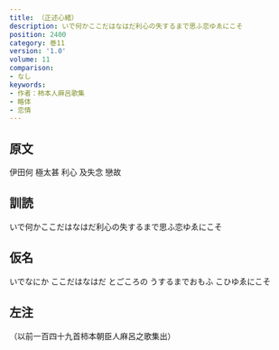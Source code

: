 ```yaml
---
title: （正述心緒）
description: いで何かここだはなはだ利心の失するまで思ふ恋ゆゑにこそ
position: 2400
category: 巻11
version: '1.0'
volume: 11
comparison:
- なし
keywords:
- 作者：柿本人麻呂歌集
- 略体
- 恋情
---
```


## 原文

伊田何 極太甚 利心 及失念 戀故

## 訓読

いで何かここだはなはだ利心の失するまで思ふ恋ゆゑにこそ

## 仮名

いでなにか ここだはなはだ とごころの うするまでおもふ こひゆゑにこそ

## 左注

（以前一百四十九首柿本朝臣人麻呂之歌集出）
